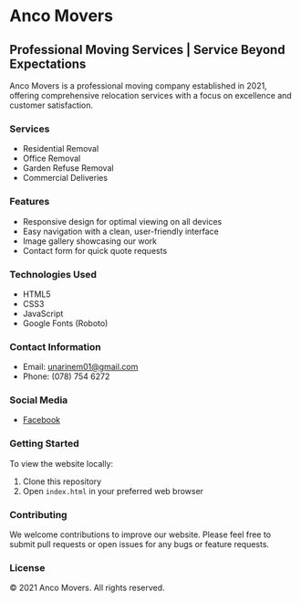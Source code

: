 # Anco Movers

## Professional Moving Services | Service Beyond Expectations

Anco Movers is a professional moving company established in 2021, offering comprehensive relocation services with a focus on excellence and customer satisfaction.

### Services

- Residential Removal
- Office Removal
- Garden Refuse Removal
- Commercial Deliveries

### Features

- Responsive design for optimal viewing on all devices
- Easy navigation with a clean, user-friendly interface
- Image gallery showcasing our work
- Contact form for quick quote requests

### Technologies Used

- HTML5
- CSS3
- JavaScript
- Google Fonts (Roboto)

### Contact Information

- Email: unarinem01@gmail.com
- Phone: (078) 754 6272

### Social Media

- [Facebook](https://www.facebook.com/profile.php?id=100078318047965&mibextid=LQQJ4d)

### Getting Started

To view the website locally:

1. Clone this repository
2. Open `index.html` in your preferred web browser

### Contributing

We welcome contributions to improve our website. Please feel free to submit pull requests or open issues for any bugs or feature requests.

### License

© 2021 Anco Movers. All rights reserved.
